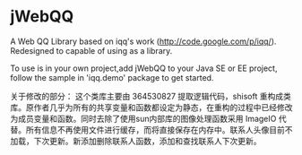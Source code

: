 jWebQQ
======

A Web QQ Library based on iqq's work (http://code.google.com/p/iqq/). Redesigned to capable of using as a library.

To use is in your own project,add jWebQQ to your Java SE or EE project, follow the sample in 'iqq.demo' package to get started.

关于修改的部分：
这个类库主要由 364530827 提取逻辑代码，shisoft 重构成类库。原作者几乎为所有的共享变量和函数都设定为静态，在重构的过程中已经修改为成员变量和函数。同时去除了使用sun内部库的图像处理函数采用 ImageIO 代替。所有信息不再使用文件进行缓存，而将直接保存在内存中。联系人头像目前不加载，下次更新。新添加删除联系人函数，添加和查找联系人下次更新。